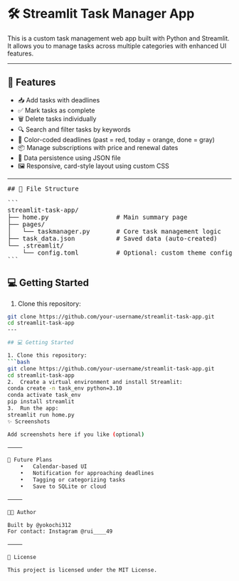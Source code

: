 # 🛠️ Streamlit Task Manager App

This is a custom task management web app built with Python and Streamlit.  
It allows you to manage tasks across multiple categories with enhanced UI features.

---

## 🚀 Features

- 📥 Add tasks with deadlines
- ✅ Mark tasks as complete
- 🗑️ Delete tasks individually
- 🔍 Search and filter tasks by keywords
- 🎨 Color-coded deadlines (past = red, today = orange, done = gray)
- 📦 Manage subscriptions with price and renewal dates
- 💾 Data persistence using JSON file
- 🖼️ Responsive, card-style layout using custom CSS

---

<pre>
## 📂 File Structure

```
streamlit-task-app/
├── home.py                  # Main summary page
├── pages/
│   └── taskmanager.py       # Core task management logic
├── task_data.json           # Saved data (auto-created)
└── .streamlit/
    └── config.toml          # Optional: custom theme config
```
</pre>


## 💻 Getting Started

1. Clone this repository:
```bash
git clone https://github.com/your-username/streamlit-task-app.git
cd streamlit-task-app
---

## 💻 Getting Started

1. Clone this repository:
```bash
git clone https://github.com/your-username/streamlit-task-app.git
cd streamlit-task-app
2.	Create a virtual environment and install Streamlit:
conda create -n task_env python=3.10
conda activate task_env
pip install streamlit
3.	Run the app:
streamlit run home.py
✨ Screenshots

Add screenshots here if you like (optional)

⸻

📌 Future Plans
	•	Calendar-based UI
	•	Notification for approaching deadlines
	•	Tagging or categorizing tasks
	•	Save to SQLite or cloud

⸻

🧑‍💻 Author

Built by @yokochi312
For contact: Instagram @rui____49

⸻

📄 License

This project is licensed under the MIT License.
